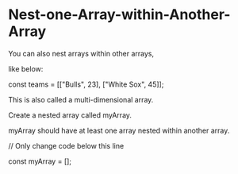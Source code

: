 # Nest-one-Array-within-Another-Array

You can also nest arrays within other arrays,

like below:

const teams = [["Bulls", 23], ["White Sox", 45]];

This is also called a multi-dimensional array.

Create a nested array called myArray.


myArray should have at least one array nested within another array.

// Only change code below this line

const myArray = [];
